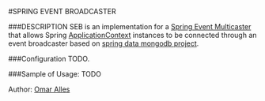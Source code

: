 #SPRING EVENT BROADCASTER

###DESCRIPTION
SEB is an implementation for a [Spring Event Multicaster](http://docs.spring.io/spring/docs/current/javadoc-api/org/springframework/context/event/ApplicationEventMulticaster.html) that allows Spring [ApplicationContext](https://docs.spring.io/spring/docs/current/javadoc-api/org/springframework/context/ApplicationContext.html) instances to be connected through an event broadcaster based on [spring data mongodb project](https://github.com/spring-projects/spring-data-mongodb).

###Configuration
TODO. 

###Sample of Usage:
TODO 
 
 Author: [Omar Alles](https://omarall.es)
